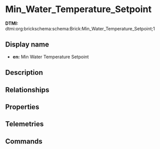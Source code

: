 # Min_Water_Temperature_Setpoint
**DTMI:** dtmi:org:brickschema:schema:Brick:Min_Water_Temperature_Setpoint;1
## Display name
- **en:** Min Water Temperature Setpoint
## Description
## Relationships
## Properties
## Telemetries
## Commands
